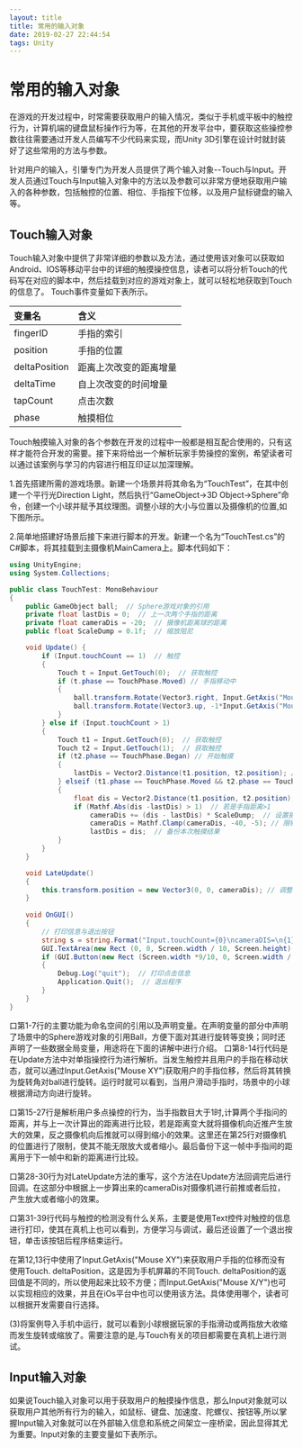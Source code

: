 ```yaml
---
layout: title
title: 常用的输入对象
date: 2019-02-27 22:44:54
tags: Unity
---
```

# 常用的输入对象

在游戏的开发过程中，时常需要获取用户的输入情况，类似于手机或平板中的触控行为，计算机端的键盘鼠标操作行为等，在其他的开发平台中，要获取这些操控参数往往需要通过开发人员编写不少代码来实现，而Unity 3D引擎在设计时就封装好了这些常用的方法与参数。

针对用户的输入，引肇专门为开发人员提供了两个输入对象--Touch与Input。开发人员通过Touch与Input输入对象中的方法以及参数可以非常方便地获取用户输入的各种参数，包括触控的位置、相位、手指按下位移，以及用户鼠标键盘的输入等。

<!--more-->

## Touch输入对象

Touch输入对象中提供了非常详细的参数以及方法，通过使用该对象可以获取如Android、IOS等移动平台中的详细的触摸操控信息，读者可以将分析Touch的代码写在对应的脚本中，然后挂载到对应的游戏对象上，就可以轻松地获取到Touch的信息了。 Touch事件变量如下表所示。

| 变量名  | 含义  |
| :------------ | :------------ |
|  fingerID |  手指的索引 |
|  position | 手指的位置  |
|  deltaPosition | 距离上次改变的距离增量  |
|  deltaTime |  自上次改变的时间增量 |
|  tapCount | 点击次数  |
|  phase |  触摸相位 |

Touch触摸输入对象的各个参数在开发的过程中一般都是相互配合使用的，只有这样才能符合开发的需要。接下来将给出一个解析玩家手势操控的案例，希望读者可以通过该案例与学习的内容进行相互印证以加深理解。

1.首先搭建所需的游戏场景。新建一个场景并将其命名为“TouchTest”，在其中创建一个平行光Direction Light，然后执行“GameObject->3D Object->Sphere”命令，创建一个小球并赋予其纹理图。调整小球的大小与位置以及摄像机的位置,如下图所示。

2.简单地搭建好场景后接下来进行脚本的开发。新建一个名为“TouchTest.cs”的C#脚本，将其挂载到主摄像机MainCamera上。脚本代码如下：
```cs
using UnityEngine;
using System.Collections;

public class TouchTest: MonoBehaviour 
{
	public GameObject ball;  // Sphere游戏对象的引用
	private float lastDis = 0;  // 上一次两个手指的距离
	private float cameraDis = -20;  // 摄像机距离球的距离
	public float ScaleDump = 0.1f;  // 缩放阻尼

	void Update() {
		if (Input.touchCount == 1)  // 触控
		{ 
			Touch t = Input.GetTouch(0);  // 获取触控
			if (t.phase == TouchPhase.Moved) // 手指移动中
			{  
				ball.transform.Rotate(Vector3.right, Input.GetAxis("Mouse Y"), Space.World); // 竖直旋转
				ball.transform.Rotate(Vector3.up, -1*Input.GetAxis("Mouse X"), Space.World);// 水平旋转
			}
		} else if (Input.touchCount > 1)
		{
			Touch t1 = Input.GetTouch(0);  // 获取触控
			Touch t2 = Input.GetTouch(1);  // 获取触控
			if (t2.phase == TouchPhase.Began) // 开始触摸
			{ 
				lastDis = Vector2.Distance(t1.position, t2.position); // 初始化lastDis
			} elseif (t1.phase == TouchPhase.Moved && t2.phase == TouchPhase.Moved) // 两个手指都在移动
			{ 
				float dis = Vector2.Distance(t1.position, t2.position); // 计算手指位置
				if (Mathf.Abs(dis -lastDis) > 1)  // 若是手指距离>1
					cameraDis += (dis - lastDis) * ScaleDump;  // 设置摄像机到物体的距离
					cameraDis = Mathf.Clamp(cameraDis, -40, -5); // 限制摄像机到物体的距离
					lastDis = dis;  // 备份本次触摸结果
			}
		}
	}

	void LateUpdate()
	{
		this.transform.position = new Vector3(0, 0, cameraDis); // 调整摄像机的位置
	}
	
	void OnGUI()
	{
		// 打印信息与退出按钮
		string s = string.Format("Input.touchCount={0}\ncameraDIS=\n{1}",Input.touchCount, cameraDis);  // 打印字符
		GUI.TextArea(new Rect (0, 0, Screen.width / 10, Screen.height), s); // 用Text控件显示字符串
		if (GUI.Button(new Rect (Screen.width *9/10, 0, Screen.width / 10, Screen.height / 10), "quit")) // 退出按钮
		{
			Debug.Log("quit");  // 打印点击信息
			Application.Quit();  // 退出程序
		} 
	}  
}
```

口第1-7行的主要功能为命名空间的引用以及声明变量。在声明变量的部分中声明了场景中的Sphere游戏对象的引用Ball，方便下面对其进行旋转等变换；同时还声明了一些数据全局变量，用途将在下面的讲解中进行介绍。
口第8-14行代码是在Update方法中对单指操控行为进行解析。当发生触控并且用户的手指在移动状态，就可以通过Input.GetAxis("Mouse XY")获取用户的手指位移，然后将其转换为旋转角对ball进行旋转。运行时就可以看到，当用户滑动手指时，场景中的小球根据滑动方向进行旋转。

口第15-27行是解析用户多点操控的行为，当手指数目大于1时,计算两个手指问的距离，并与上一次计算出的距离进行比较，若是距离变大就将摄像机向近推产生放大的效果，反之摄像机向后推就可以得到缩小的效果。这里还在第25行对摄像机的位置进行了限制，使其不能无限放大或者缩小。最后备份下这一帧中手指间的距离用于下一帧中和新的距离进行比较。

口第28-30行为对LateUpdate方法的重写，这个方法在Update方法回调完后进行回调。在这部分中根据上一步算出来的cameraDis对摄像机进行前推或者后拉，产生放大或者缩小的效果。

口第31-39行代码与触控的检测没有什么关系，主要是使用Text控件对触控的信息进行打印，使其在真机上也可以看到，方便学习与调试，最后还设置了一个退出按钮，单击该按钮后程序结束运行。

在第12,13行中使用了Input.GetAxis("Mouse XY")来获取用户手指的位移而没有使用Touch. deltaPosition，这是因为手机屏幕的不同Touch. deltaPosition的返回值是不同的，所以使用起来比较不方便；而Input.GetAxis("Mouse X/Y")也可以实现相应的效果，并且在iOs平台中也可以使用该方法。具体使用哪个，读者可以根据开发需要自行选择。

(3)将案例导入手机中运行，就可以看到小球根据玩家的手指滑动或两指放大收缩而发生旋转或缩放了。需要注意的是,与Touch有关的项目都需要在真机上进行测试。

## Input输入对象
如果说Touch输入对象可以用于获取用户的触摸操作信息，那么Input对象就可以获取用户其他所有行为的输入，如鼠标、键盘、加速度、陀螺仪、按钮等,所以掌握Input输入对象就可以在外部输入信息和系统之间架立一座桥梁，因此显得其尤为重要。Input对象的主要变量如下表所示。